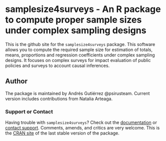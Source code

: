 # samplesize4surveys - An R package to compute proper sample sizes under complex sampling designs

This is the github site for the `samplesize4surveys` package. This software allows you to compute the required sample size for estimation of totals, means, proportions and regression coefficients under complex sampling designs. It focuses on complex surveys for impact evaluation of public policies and surveys to account causal inferences.

## Author
The package is maintained by Andrés Gutiérrez @psirusteam. Current version includes contributions from Natalia Arteaga.

### Support or Contact
Having trouble with `samplesize4surveys`? Check out the [documentation](http://cran.r-project.org/web/packages/samplesize4surveys/samplesize4surveys.pdf) or [contact support](https://github.com/psirusteam). Comments, amends, and critics are very welcome. This is the [CRAN site](http://cran.r-project.org/web/packages/samplesize4surveys/samplesize4surveys.pdf) of the last stable version of the package.